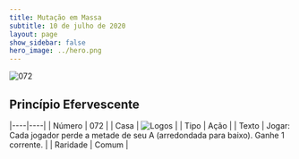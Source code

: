 ```yaml
---
title: Mutação em Massa
subtitle: 10 de julho de 2020
layout: page
show_sidebar: false
hero_image: ../hero.png
---
```


![072](https://cdn.keyforgegame.com/media/card_front/pt/479_072_9382CVHW3F7H_pt.png)

## Princípio Efervescente

|----|----|
| Número | 072 |
| Casa | ![Logos](https://archonarcana.com/images/thumb/c/ce/Logos.png/22px-Logos.png "Logos") |
| Tipo | Ação |
| Texto | Jogar: Cada jogador perde a metade de seu A (arredondada para baixo). Ganhe 1 corrente. |
| Raridade | Comum |
